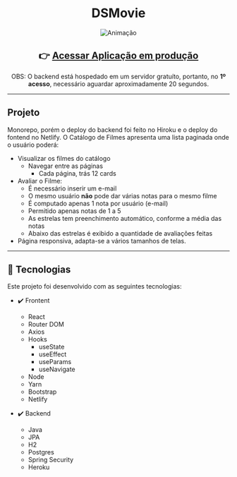 <h1 align="center">
<br>
DSMovie
</h1>

<div align="center" >

![Animação](https://user-images.githubusercontent.com/15930456/149685481-f3d5fc8c-2b75-4ee3-b2b3-ceea70c881f0.gif)

## &#128073; [Acessar Aplicação em produção](https://eliseunetto-dsmovie.netlify.app/)

OBS: O backend está hospedado em um servidor gratuíto, portanto, no **1º acesso**, necessário aguardar aproximadamente 20 segundos.

</div>

<hr />

## Projeto

Monorepo, porém o deploy do backend foi feito no Hiroku e o deploy do fontend no Netlify.
O Catálogo de Filmes apresenta uma lista paginada onde o usuário poderá:

- Visualizar os filmes do catálogo
  - Navegar entre as páginas
    - Cada página, trás 12 cards
- Avaliar o Filme:
  - É necessário inserir um e-mail
  - O mesmo usuário **não** pode dar várias notas para o mesmo filme
  - É computado apenas 1 nota por usuário (e-mail)
  - Permitido apenas notas de 1 a 5
  - As estrelas tem preenchimento automático, conforme a média das notas
  - Abaixo das estrelas é exibido a quantidade de avaliações feitas
- Página responsiva, adapta-se a vários tamanhos de telas.

<hr />

## 🚀 Tecnologias

Este projeto foi desenvolvido com as seguintes tecnologias:

- ✔️ Frontent

  - React
  - Router DOM
  - Axios
  - Hooks
    - useState
    - useEffect
    - useParams
    - useNavigate
  - Node
  - Yarn
  - Bootstrap
  - Netlify

- ✔️ Backend
  - Java
  - JPA
  - H2
  - Postgres
  - Spring Security
  - Heroku
